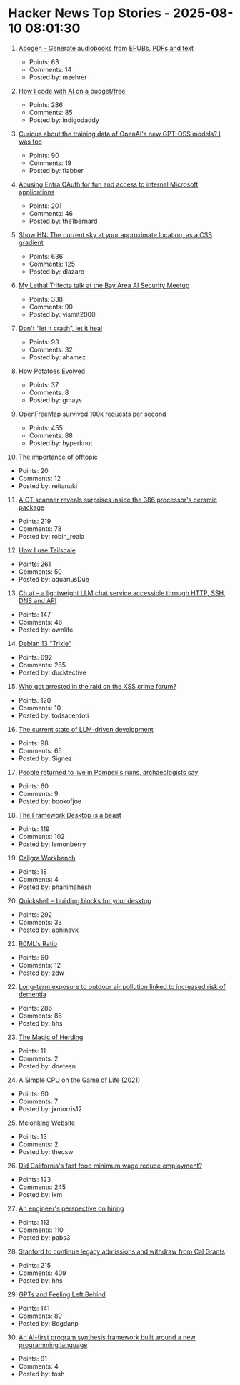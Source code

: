 # Hacker News Top Stories - 2025-08-10 08:01:30

1. [Abogen – Generate audiobooks from EPUBs, PDFs and text](https://github.com/denizsafak/abogen)
   - Points: 63
   - Comments: 14
   - Posted by: mzehrer

2. [How I code with AI on a budget/free](https://wuu73.org/blog/aiguide1.html)
   - Points: 286
   - Comments: 85
   - Posted by: indigodaddy

3. [Curious about the training data of OpenAI's new GPT-OSS models? I was too](https://twitter.com/jxmnop/status/1953899426075816164)
   - Points: 90
   - Comments: 19
   - Posted by: flabber

4. [Abusing Entra OAuth for fun and access to internal Microsoft applications](https://research.eye.security/consent-and-compromise/)
   - Points: 201
   - Comments: 46
   - Posted by: the1bernard

5. [Show HN: The current sky at your approximate location, as a CSS gradient](https://sky.dlazaro.ca)
   - Points: 636
   - Comments: 125
   - Posted by: dlazaro

6. [My Lethal Trifecta talk at the Bay Area AI Security Meetup](https://simonwillison.net/2025/Aug/9/bay-area-ai/)
   - Points: 338
   - Comments: 90
   - Posted by: vismit2000

7. [Don't “let it crash”, let it heal](https://www.zachdaniel.dev/p/elixir-misconceptions-1)
   - Points: 93
   - Comments: 32
   - Posted by: ahamez

8. [How Potatoes Evolved](https://www.nhm.ac.uk/discover/news/2025/july/we-finally-solved-the-mystery-of-how-potatoes-evolved.html)
   - Points: 37
   - Comments: 8
   - Posted by: gmays

9. [OpenFreeMap survived 100k requests per second](https://blog.hyperknot.com/p/openfreemap-survived-100000-requests)
   - Points: 455
   - Comments: 88
   - Posted by: hyperknot

10. [The importance of offtopic](https://blog.tadzik.net/the-importance-of-offtopic.html)
   - Points: 20
   - Comments: 12
   - Posted by: reitanuki

11. [A CT scanner reveals surprises inside the 386 processor's ceramic package](https://www.righto.com/2025/08/intel-386-package-ct-scan.html)
   - Points: 219
   - Comments: 78
   - Posted by: robin_reala

12. [How I use Tailscale](https://chameth.com/how-i-use-tailscale/)
   - Points: 261
   - Comments: 50
   - Posted by: aquariusDue

13. [Ch.at – a lightweight LLM chat service accessible through HTTP, SSH, DNS and API](https://ch.at/)
   - Points: 147
   - Comments: 46
   - Posted by: ownlife

14. [Debian 13 "Trixie"](https://www.debian.org/News/2025/20250809)
   - Points: 692
   - Comments: 265
   - Posted by: ducktective

15. [Who got arrested in the raid on the XSS crime forum?](https://krebsonsecurity.com/2025/08/who-got-arrested-in-the-raid-on-the-xss-crime-forum/)
   - Points: 120
   - Comments: 10
   - Posted by: todsacerdoti

16. [The current state of LLM-driven development](http://blog.tolki.dev/posts/2025/08-07-llms/)
   - Points: 98
   - Comments: 65
   - Posted by: Signez

17. [People returned to live in Pompeii's ruins, archaeologists say](https://www.bbc.com/news/articles/c62wx23y2v1o)
   - Points: 60
   - Comments: 9
   - Posted by: bookofjoe

18. [The Framework Desktop is a beast](https://world.hey.com/dhh/the-framework-desktop-is-a-beast-636fb4ff)
   - Points: 119
   - Comments: 102
   - Posted by: lemonberry

19. [Caligra Workbench](https://caligra.com/workbench/)
   - Points: 18
   - Comments: 4
   - Posted by: phanimahesh

20. [Quickshell – building blocks for your desktop](https://quickshell.org/)
   - Points: 292
   - Comments: 33
   - Posted by: abhinavk

21. [R0ML's Ratio](https://blog.glyph.im/2025/08/r0mls-ratio.html)
   - Points: 60
   - Comments: 12
   - Posted by: zdw

22. [Long-term exposure to outdoor air pollution linked to increased risk of dementia](https://www.cam.ac.uk/research/news/long-term-exposure-to-outdoor-air-pollution-linked-to-increased-risk-of-dementia)
   - Points: 286
   - Comments: 86
   - Posted by: hhs

23. [The Magic of Herding](https://nautil.us/the-magic-of-herding-1229248/)
   - Points: 11
   - Comments: 2
   - Posted by: dnetesn

24. [A Simple CPU on the Game of Life (2021)](https://nicholas.carlini.com/writing/2021/unlimited-register-machine-game-of-life.html)
   - Points: 60
   - Comments: 7
   - Posted by: jxmorris12

25. [Melonking Website](https://melonking.net/)
   - Points: 13
   - Comments: 2
   - Posted by: thecsw

26. [Did California's fast food minimum wage reduce employment?](https://www.nber.org/papers/w34033)
   - Points: 123
   - Comments: 245
   - Posted by: lxm

27. [An engineer's perspective on hiring](https://jyn.dev/an-engineers-perspective-on-hiring)
   - Points: 113
   - Comments: 110
   - Posted by: pabs3

28. [Stanford to continue legacy admissions and withdraw from Cal Grants](https://www.forbes.com/sites/michaeltnietzel/2025/08/08/stanford-to-continue-legacy-admissions-and-withdraw-from-cal-grants/)
   - Points: 215
   - Comments: 409
   - Posted by: hhs

29. [GPTs and Feeling Left Behind](https://whynothugo.nl/journal/2025/08/06/gpts-and-feeling-left-behind/)
   - Points: 141
   - Comments: 89
   - Posted by: Bogdanp

30. [An AI-first program synthesis framework built around a new programming language](https://queue.acm.org/detail.cfm?id=3746223)
   - Points: 91
   - Comments: 4
   - Posted by: tosh

